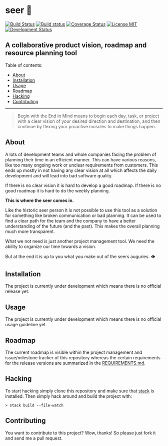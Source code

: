# seer 🔮
[![Build Status](https://travis-ci.org/saschagrunert/seer.svg)](https://travis-ci.org/saschagrunert/seer) [![Build status](https://ci.appveyor.com/api/projects/status/1bjn2k6rjlsldu0b?svg=true)](https://ci.appveyor.com/project/saschagrunert/seer) [![Coverage Status](https://coveralls.io/repos/github/saschagrunert/seer/badge.svg?branch=master)](https://coveralls.io/github/saschagrunert/seer?branch=master) [![License MIT](https://img.shields.io/badge/license-MIT-blue.svg)](https://github.com/saschagrunert/seer/blob/master/LICENSE) [![Development Status](https://img.shields.io/badge/status-in%20development-yellow.svg)](#about)

## A collaborative product vision, roadmap and resource planning tool

Table of contents:

- [About](#about)
- [Installation](#installation)
- [Usage](#usage)
- [Roadmap](#roadmap)
- [Hacking](#hacking)
- [Contributing](#contributing)

---

> Begin with the End in Mind means to begin each day, task, or project with a
> clear vision of your desired direction and destination, and then continue by
> flexing your proactive muscles to make things happen.

## About
A lots of development teams and whole companies facing the problem of planning
their time in an efficient manner. This can have various reasons, like too many
ongoing work or unclear requirements from customers. This ends up mostly in not
having any clear vision at all which affects the daily development and will lead
into bad software quality.

If there is no clear vision it is hard to develop a good roadmap. If there is no
good roadmap it is hard to do the weekly planning.

**This is where the seer comes in.**

Like the historic seer person it is not possible to use this tool as a solution
for something like broken communication or bad planning. It can be used to find
a clear path for the team and the company to have a better understanding of the
future (and the past). This makes the overall planning much more transparent.

What we not need is just another project management tool. We need the ability to
organize our time towards a vision.

But at the end it is up to you what you make out of the seers auguries. 👁️

## Installation
The project is currently under development which means there is no official
release yet.

## Usage
The project is currently under development which means there is no official
usage guideline yet.

## Roadmap
The current roadmap is visible within the project management and issue/milestone
tracker of this repository whereas the certain requirements for the release
versions are summarized in the [REQUIREMENTS.md](./REQUIREMENTS.md).

## Hacking
To start hacking simply clone this repository and make sure that
[stack](https://docs.haskellstack.org/en/stable/README/) is installed. Then
simply hack around and build the project with:

```shell
> stack build --file-watch
```

## Contributing
You want to contribute to this project? Wow, thanks! So please just fork it and
send me a pull request.
